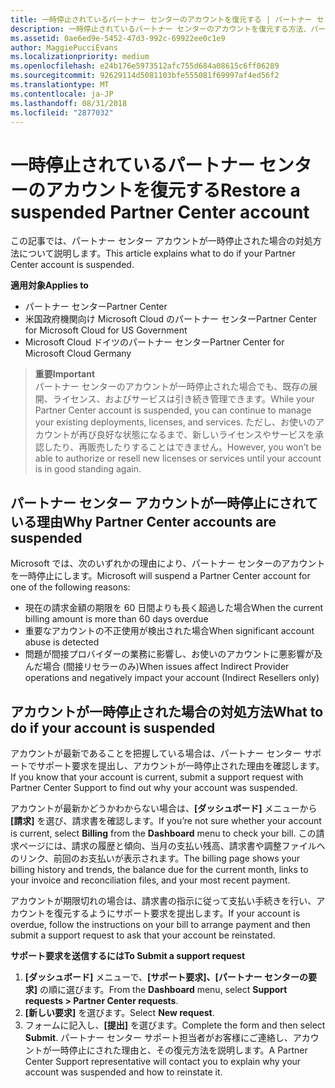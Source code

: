 ```yaml
---
title: 一時停止されているパートナー センターのアカウントを復元する | パートナー センター
description: 一時停止されているパートナー センターのアカウントを復元する方法、パートナー アカウントが一時停止される理由、および一時停止されているときにアカウントを使用する方法について説明します。
ms.assetid: 0ae6ed9e-5452-47d3-992c-69922ee0c1e9
author: MaggiePucciEvans
ms.localizationpriority: medium
ms.openlocfilehash: e24b176e5973512afc755d684a08615c6ff06289
ms.sourcegitcommit: 92629114d5081103bfe555081f69997af4ed56f2
ms.translationtype: MT
ms.contentlocale: ja-JP
ms.lasthandoff: 08/31/2018
ms.locfileid: "2877032"
---
```

# <a name="restore-a-suspended-partner-center-account"></a><span data-ttu-id="09e94-103">一時停止されているパートナー センターのアカウントを復元する</span><span class="sxs-lookup"><span data-stu-id="09e94-103">Restore a suspended Partner Center account</span></span>

<span data-ttu-id="09e94-104">この記事では、パートナー センター アカウントが一時停止された場合の対処方法について説明します。</span><span class="sxs-lookup"><span data-stu-id="09e94-104">This article explains what to do if your Partner Center account is suspended.</span></span>

**<span data-ttu-id="09e94-105">適用対象</span><span class="sxs-lookup"><span data-stu-id="09e94-105">Applies to</span></span>**

-  <span data-ttu-id="09e94-106">パートナー センター</span><span class="sxs-lookup"><span data-stu-id="09e94-106">Partner Center</span></span>
-  <span data-ttu-id="09e94-107">米国政府機関向け Microsoft Cloud のパートナー センター</span><span class="sxs-lookup"><span data-stu-id="09e94-107">Partner Center for Microsoft Cloud for US Government</span></span>
-  <span data-ttu-id="09e94-108">Microsoft Cloud ドイツのパートナー センター</span><span class="sxs-lookup"><span data-stu-id="09e94-108">Partner Center for Microsoft Cloud Germany</span></span>

>**<span data-ttu-id="09e94-109">重要</span><span class="sxs-lookup"><span data-stu-id="09e94-109">Important</span></span>**<br>
<span data-ttu-id="09e94-110">パートナー センターのアカウントが一時停止された場合でも、既存の展開、ライセンス、およびサービスは引き続き管理できます。</span><span class="sxs-lookup"><span data-stu-id="09e94-110">While your Partner Center account is suspended, you can continue to manage your existing deployments, licenses, and services.</span></span> <span data-ttu-id="09e94-111">ただし、お使いのアカウントが再び良好な状態になるまで、新しいライセンスやサービスを承認したり、再販売したりすることはできません。</span><span class="sxs-lookup"><span data-stu-id="09e94-111">However, you won’t be able to authorize or resell new licenses or services until your account is in good standing again.</span></span>

## <a name="why-partner-center-accounts-are-suspended"></a><span data-ttu-id="09e94-112">パートナー センター アカウントが一時停止にされている理由</span><span class="sxs-lookup"><span data-stu-id="09e94-112">Why Partner Center accounts are suspended</span></span>

<span data-ttu-id="09e94-113">Microsoft では、次のいずれかの理由により、パートナー センターのアカウントを一時停止にします。</span><span class="sxs-lookup"><span data-stu-id="09e94-113">Microsoft will suspend a Partner Center account for one of the following reasons:</span></span>

- <span data-ttu-id="09e94-114">現在の請求金額の期限を 60 日間よりも長く超過した場合</span><span class="sxs-lookup"><span data-stu-id="09e94-114">When the current billing amount is more than 60 days overdue</span></span> 
- <span data-ttu-id="09e94-115">重要なアカウントの不正使用が検出された場合</span><span class="sxs-lookup"><span data-stu-id="09e94-115">When significant account abuse is detected</span></span>
- <span data-ttu-id="09e94-116">問題が間接プロバイダーの業務に影響し、お使いのアカウントに悪影響が及んだ場合 (間接リセラーのみ)</span><span class="sxs-lookup"><span data-stu-id="09e94-116">When issues affect Indirect Provider operations and negatively impact your account (Indirect Resellers only)</span></span>

## <a name="what-to-do-if-your-account-is-suspended"></a><span data-ttu-id="09e94-117">アカウントが一時停止された場合の対処方法</span><span class="sxs-lookup"><span data-stu-id="09e94-117">What to do if your account is suspended</span></span>

<span data-ttu-id="09e94-118">アカウントが最新であることを把握している場合は、パートナー センター サポートでサポート要求を提出し、アカウントが一時停止された理由を確認します。</span><span class="sxs-lookup"><span data-stu-id="09e94-118">If you know that your account is current, submit a support request with Partner Center Support to find out why your account was suspended.</span></span> 

<span data-ttu-id="09e94-119">アカウントが最新かどうかわからない場合は、**[ダッシュボード]** メニューから **[請求]** を選び、請求書を確認します。</span><span class="sxs-lookup"><span data-stu-id="09e94-119">If you’re not sure whether your account is current, select **Billing** from the **Dashboard** menu to check your bill.</span></span> <span data-ttu-id="09e94-120">この請求ページには、請求の履歴と傾向、当月の支払い残高、請求書や調整ファイルへのリンク、前回のお支払いが表示されます。</span><span class="sxs-lookup"><span data-stu-id="09e94-120">The billing page shows your billing history and trends, the balance due for the current month, links to your invoice and reconciliation files, and your most recent payment.</span></span>

<span data-ttu-id="09e94-121">アカウントが期限切れの場合は、請求書の指示に従って支払い手続きを行い、アカウントを復元するようにサポート要求を提出します。</span><span class="sxs-lookup"><span data-stu-id="09e94-121">If your account is overdue, follow the instructions on your bill to arrange payment and then submit a support request to ask that your account be reinstated.</span></span> 

**<span data-ttu-id="09e94-122">サポート要求を送信するには</span><span class="sxs-lookup"><span data-stu-id="09e94-122">To Submit a support request</span></span>**

1.  <span data-ttu-id="09e94-123">**[ダッシュボード]** メニューで、**[サポート要求]、[パートナー センターの要求]** の順に選びます。</span><span class="sxs-lookup"><span data-stu-id="09e94-123">From the **Dashboard** menu, select **Support requests > Partner Center requests**.</span></span>
2.  <span data-ttu-id="09e94-124">**[新しい要求]** を選びます。</span><span class="sxs-lookup"><span data-stu-id="09e94-124">Select **New request**.</span></span> 
3.  <span data-ttu-id="09e94-125">フォームに記入し、**[提出]** を選びます。</span><span class="sxs-lookup"><span data-stu-id="09e94-125">Complete the form and then select **Submit**.</span></span> <span data-ttu-id="09e94-126">パートナー センター サポート担当者がお客様にご連絡し、アカウントが一時停止にされた理由と、その復元方法を説明します。</span><span class="sxs-lookup"><span data-stu-id="09e94-126">A Partner Center Support representative will contact you to explain why your account was suspended and how to reinstate it.</span></span>



